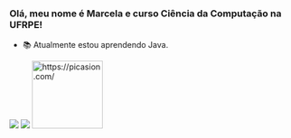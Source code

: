 ### Olá, meu nome é Marcela e curso Ciência da Computação na UFRPE!

- 📚 Atualmente estou aprendendo Java.



<div>
<a href = "mailto:marcelahadassa.pereira@gmail.com"><img src="https://img.shields.io/badge/-Gmail-%23333?style=for-the-badge&logo=gmail&logoColor=white" target="_blank"></a>
<a href="https://instagram.com/marcelaxoliveira" target="_blank"><img src="https://img.shields.io/badge/-Instagram-%23E4405F?style=for-the-badge&logo=instagram&logoColor=white" target="_blank"></a>
<a href="https://picasion.com/"><img src="https://i.picasion.com/pic92/aa22b817a0394dcac1f739ab0b6833d9.gif" width="125" height="120" border="0" alt="https://picasion.com/" /></a><br /><a href="https://picasion.com/"</a>

</div>
